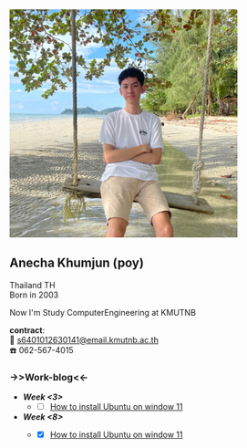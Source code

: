 <img src="images/Mypicture.jpg" width="400" height="400">

## Anecha Khumjun (poy)
Thailand TH  
Born in 2003  

Now I'm Study ComputerEngineering at KMUTNB  

**contract**:  
:envelope_with_arrow: s6401012630141@email.kmutnb.ac.th  
:phone: 062-567-4015

### ->>Work-blog<<-

- ***Week <3>***
  - -[ ] [How to install Ubuntu on window 11](install-vm.md)

- ***Week <8>***
  - -[x] [How to install Ubuntu on window 11](index.md)
  



